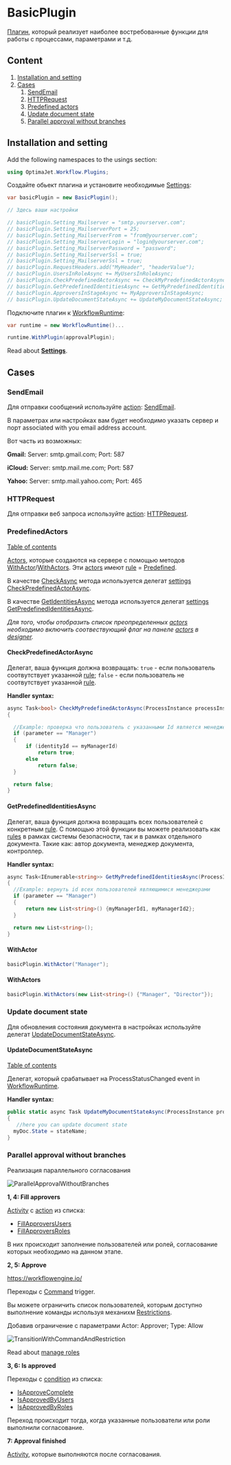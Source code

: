 # BasicPlugin

[Плагин](/documentation/plugins/), который реализует наиболее востребованные функции для работы с процессами, параметрами и т.д.

## Сontent

1. [Installation and setting](#Installation-and-setting)
2. [Cases](#Cases)
    1. [SendEmail](#SendEmail)
    2. [HTTPRequest](#HTTPRequest)
    3. [Predefined actors](#Predefined-actors)
    4. [Update document state](#Update-document-state)
    5. [Parallel approval without branches](#Parallel-approval-without-branches)

## Installation and setting

Add the following namespaces to the usings section:
```C#
using OptimaJet.Workflow.Plugins;
```

Создайте обьект плагина и установите необходимые [Settings](#Settings):

```C#
var basicPlugin = new BasicPlugin();

// Здесь ваши настройки

// basicPlugin.Setting_Mailserver = "smtp.yourserver.com";
// basicPlugin.Setting_MailserverPort = 25;
// basicPlugin.Setting_MailserverFrom = "from@yourserver.com";
// basicPlugin.Setting_MailserverLogin = "login@yourserver.com";
// basicPlugin.Setting_MailserverPassword = "password";
// basicPlugin.Setting_MailserverSsl = true;
// basicPlugin.Setting_MailserverSsl = true;
// basicPlugin.RequestHeaders.add("MyHeader", "headerValue");
// basicPlugin.UsersInRoleAsync += MyUsersInRoleAsync;
// basicPlugin.CheckPredefinedActorAsync += CheckMyPredefinedActorAsync;
// basicPlugin.GetPredefinedIdentitiesAsync += GetMyPredefinedIdentitiesAsync;
// basicPlugin.ApproversInStageAsync += MyApproversInStageAsync;
// basicPlugin.UpdateDocumentStateAsync += UpdateMyDocumentStateAsync;
```

Подключите плагин к [WorkflowRuntime](/documentation/main-terms/runtime/):

```C#
var runtime = new WorkflowRuntime()...

runtime.WithPlugin(approvalPlugin);
```

Read about **[Settings](/documentation/plugins/basicpluginapi#Settings)**.

## Cases

### SendEmail

Для отправки сообщений используйте [action](/documentation/scheme/actions/): [SendEmail](/documentation/plugins/basicpluginapi#SendEmail).

В параметрах или настройках вам будет необходимо указать сервер и порт associated with you email address account.

Вот часть из возможных:

**Gmail:** Server: smtp.gmail.com; Port: 587

**iCloud:** Server: smtp.mail.me.com; Port: 587

**Yahoo:** Server: smtp.mail.yahoo.com; Port: 465

### HTTPRequest

Для отправки веб запроса используйте [action](/documentation/scheme/actions/): [HTTPRequest](/documentation/plugins/basicpluginapi#HTTPRequest).

### PredefinedActors

[Table of contents](#Сontent)

[Actors](/documentation/scheme/rules/#rule), которые создаются на сервере с помощью методов [WithActor](#WithActor)/[WithActors](#WithActors). Эти [actors](/documentation/scheme/rules/#rule) имеют [rule](/documentation/scheme/rules/) = [Predefined](/documentation/plugins/basicpluginapi#Predefined).

В качестве [CheckAsync](/documentation/scheme/rules/#provider) метода используется делегат [settings](#Settings) [CheckPredefinedActorAsync](#CheckPredefinedActorAsync).

В качестве [GetIdentitiesAsync](/documentation/scheme/rules/#provider) метода используется делегат [settings](#Settings) [GetPredefinedIdentitiesAsync](#GetPredefinedIdentitiesAsync).

*Для того, чтобы отобразить список преопределенных [actors](/documentation/scheme/rules/) необходимо включить соотвествующий флаг на панеле [actors](/documentation/scheme/rules/) в [designer](/documentation/main-terms/designer/).*

#### CheckPredefinedActorAsync

Делегат, ваша функция должна возвращать: ``true`` - если пользователь соотвутствует указанной [rule](/documentation/scheme/rules/); ``false`` -  если пользователь не соотвутствует указанной [rule](/documentation/scheme/rules/).

**Handler syntax:**

```C#
async Task<bool> CheckMyPredefinedActorAsync(ProcessInstance processInstance, WorkflowRuntime runtime, string parameter, string identityId)
{

  //Example: проверка что пользователь с указанными Id является менеджером
  if (parameter == "Manager")
  {
      if (identityId == myManagerId)
          return true;
      else
          return false;
  }

  return false;
}
```

#### GetPredefinedIdentitiesAsync

Делегат, ваша функция должна возвращать всех пользователей с конкретным [rule](/documentation/scheme/rules/).  С помощью этой функции вы можете реализовать как [rules](/documentation/scheme/rules/) в рамках системы безопасности, так и в рамках отдельного документа. Такие как: автор документа, менеджер документа, контроллер.

**Handler syntax:**

```C#
async Task<IEnumerable<string>> GetMyPredefinedIdentitiesAsync(ProcessInstance processInstance, WorkflowRuntime runtime, string parameter)
{
  //Example: вернуть id всех пользователей являющимися менеджерами
  if (parameter == "Manager")
  {
      return new List<string>() {myManagerId1, myManagerId2};
  }

  return new List<string>();
}
```

#### WithActor

```C#
basicPlugin.WithActor("Manager");
```

#### WithActors

```C#
basicPlugin.WithActors(new List<string>() {"Manager", "Director"});
```

### Update document state

Для обновления состояния документа в настройках используйте делегат [UpdateDocumentStateAsync](#UpdateDocumentStateAsync).

#### UpdateDocumentStateAsync

[Table of contents](#Сontent)

Делегат, который срабатывает на ProcessStatusChanged event in [WorkflowRuntime](/documentation/main-terms/runtime/).

**Handler syntax:**

```C#
public static async Task UpdateMyDocumentStateAsync(ProcessInstance processInstance, string stateName, string  localizedStateName)
{
   //here you can update document state
  myDoc.State = stateName;
}
```

### Parallel approval without branches

Реализация параллельного согласования

![ParallelApprovalWithoutBranches](ParallelApprovalWithoutBranches.png)

**1, 4: Fill approvers**

[Activity](/documentation/scheme/activities/) с [action](/documentation/scheme/actions/) из списка:

- [FillApproversUsers](/documentation/plugins/basicpluginapi#FillApproversUsers)
- [FillApproversRoles](/documentation/plugins/basicpluginapi#FillApproversRoles)

В них происходит заполнение пользователей или ролей, согласование которых необходимо на данном этапе.

**2, 5: Approve**

https://workflowengine.io/

Переходы с [Command](documentation/scheme/commands/) trigger.

Вы можете ограничить список пользователей, которым доступно выполнение команды используя механихм [Restrictions](documentation/scheme/rules/).

Добавив ограничение с параметрами Actor: Approver; Type: Allow

![TransitionWithCommandAndRestriction](TransitionWithCommandAndRestriction.png)

Read about [manage roles](documentation/faq/workflow-engine/manage-roles/)

**3, 6: Is approved**

Переходы с [condition](documentation/scheme/conditions/) из списка:

- [IsApproveComplete](/documentation/plugins/basicpluginapi#IsApproveComplete)
- [IsApprovedByUsers](/documentation/plugins/basicpluginapi#IsApprovedByUsers)
- [IsApprovedByRoles](/documentation/plugins/basicpluginapi#IsApprovedByRoles)

Переход происходит тогда, когда указанные пользователи или роли выполнили согласование.

**7: Approval finished**

[Activity](/documentation/scheme/activities/), которые выполняются после согласования.
